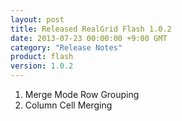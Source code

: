 ```yaml
---
layout: post
title: Released RealGrid Flash 1.0.2
date: 2013-07-23 00:00:00 +9:00 GMT
category: "Release Notes"
product: flash
version: 1.0.2
---
```


1. Merge Mode Row Grouping
2. Column Cell Merging
